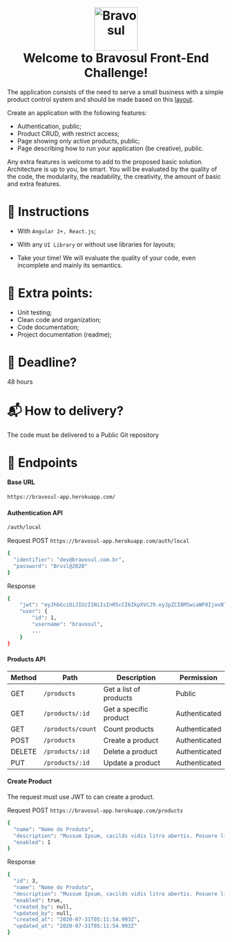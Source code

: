 <h1 align="center">
  <img alt="Bravosul" src="https://bravosul.com.br/logo-bravosul.svg" height="100px" />
  <br>
  Welcome to Bravosul Front-End Challenge!
</h1>

The application consists of the need to serve a small business with a simple product control system and should be made based on this [layout](https://www.figma.com/file/lpNy2FDAILuxhwwPn4Vz0H/Front-end-Challenge-Bravosul?node-id=0%3A1).

Create an application with the following features:
* Authentication, public;
* Product CRUD, with restrict access;
* Page showing only active products, public;
* Page describing how to run your application (be creative), public.

Any extra features is welcome to add to the proposed basic solution. Architecture is up to you, be smart. You will be evaluated by the quality of the code, the modularity, the readability, the creativity, the amount of basic and extra features.

# :bookmark: Instructions

* With `Angular 2+, React.js`;
* With any `UI Library` or without use libraries for layouts;

* Take your time! We will evaluate the quality of your code, even incomplete and mainly its semantics.

# :1st_place_medal: Extra points:
* Unit testing;
* Clean code and organization;
* Code documentation;
* Project documentation (readme);
  
# :date: Deadline?
48 hours

# :mailbox_with_mail: How to delivery?
The code must be delivered to a Public Git repository

# :tada: Endpoints
#### Base URL
```sh
https://bravosul-app.herokuapp.com/
```

#### Authentication API
```sh
/auth/local
```
Request POST `https://bravosul-app.herokuapp.com/auth/local`
```sh
{
  "identifier": "dev@bravosul.com.br",
  "password": "Brvsl@2020"
}
```
Response
```sh
{
    "jwt": "eyJhbGciOiJIUzI1NiIsInR5cCI6IkpXVCJ9.eyJpZCI6MSwiaWF0IjoxNTc2OTM4MTUwLCJleHAiOjE1Nzk1MzAxNTB9.UgsjjXkAZ-anD257BF7y1hbjuY3ogNceKfTAQtzDEsU",
    "user": {
        "id": 1,
        "username": "bravosul",
        ...
    }
}
```
#### Products API
| Method | Path | Description | Permission| 
| ------ | ------ | ------ | ------ |
| GET | `/products` | Get a list of products | Public |
| GET | `/products/:id` | Get a specific product | Authenticated |
| GET | `/products/count` | Count products | Authenticated |
| POST | `/products` | Create a product | Authenticated |
| DELETE | `/products/:id` | Delete a product | Authenticated |
| PUT | `/products/:id` | Update a product | Authenticated |

#### Create Product

The request must use JWT to can create a product.

Request POST `https://bravosul-app.herokuapp.com/products`
```sh
{
  "name": "Nome do Produto",
  "description": "Mussum Ipsum, cacilds vidis litro abertis. Posuere libero varius. Nullam a nisl ut ante blandit hendrerit. Aenean sit amet nisi. Quem num gosta di mé, boa gentis num é.",
  "enabled": 1
}
```
Response
```sh
{
  "id": 3,
  "name": "Nome do Produto",
  "description": "Mussum Ipsum, cacilds vidis litro abertis. Posuere libero varius. Nullam a nisl ut ante blandit hendrerit. Aenean sit amet nisi. Quem num gosta di mé, boa gentis num é.",
  "enabled": true,
  "created_by": null,
  "updated_by": null,
  "created_at": "2020-07-31T05:11:54.993Z",
  "updated_at": "2020-07-31T05:11:54.993Z"
}
```
